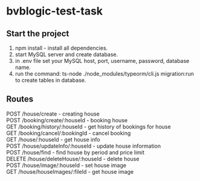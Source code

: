 # bvblogic-test-task

## Start the project
1. npm install - install all dependencies.
2. start MySQL server and create database.
3. in .env file set your MySQL host, port, username, password, database name.
4. run the command: ts-node ./node_modules/typeorm/cli.js migration:run
   to create tables in database.

## Routes
  POST    /house/create                 - creating house      
  POST    /booking/create/:houseId      - booking house     
  GET     /booking/history/:houseId     - get history of bookings for house    
  GET     /booking/cancel/:bookingId    - cancel booking    
  GET     /house/:houseId               - get house info    
  POST    /house/updateInfo/:houseId    - update house information    
  POST    /house/find                   - find house by period and price limit    
  DELETE  /house/deleteHouse/:houseId   - delete house    
  POST    /house/image/:houseId         - set house image    
  GET     /house/houseImages/:fileId    - get house image    
